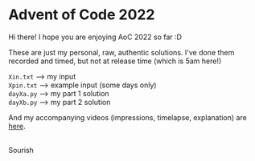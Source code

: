 # Advent of Code 2022
Hi there! I hope you are enjoying AoC 2022 so far :D

These are just my personal, raw, authentic solutions. I've done them recorded and timed, but not at release time (which is 5am here!)

`Xin.txt` --> my input<br>
`Xpin.txt` --> example input (some days only)<br>
`dayXa.py` --> my part 1 solution<br>
`dayXb.py` --> my part 2 solution<br>

And my accompanying videos (impressions, timelapse, explanation) are [here](https://www.youtube.com/playlist?list=PLBODEqHSvpFLujjuEkpvKBAJLcaLQNUmw).

<br>Sourish 
